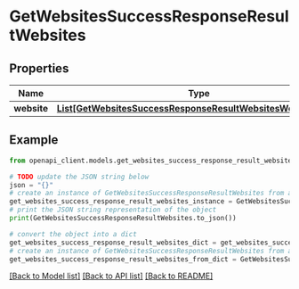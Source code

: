 # GetWebsitesSuccessResponseResultWebsites


## Properties

Name | Type | Description | Notes
------------ | ------------- | ------------- | -------------
**website** | [**List[GetWebsitesSuccessResponseResultWebsitesWebsiteInner]**](GetWebsitesSuccessResponseResultWebsitesWebsiteInner.md) |  | 

## Example

```python
from openapi_client.models.get_websites_success_response_result_websites import GetWebsitesSuccessResponseResultWebsites

# TODO update the JSON string below
json = "{}"
# create an instance of GetWebsitesSuccessResponseResultWebsites from a JSON string
get_websites_success_response_result_websites_instance = GetWebsitesSuccessResponseResultWebsites.from_json(json)
# print the JSON string representation of the object
print(GetWebsitesSuccessResponseResultWebsites.to_json())

# convert the object into a dict
get_websites_success_response_result_websites_dict = get_websites_success_response_result_websites_instance.to_dict()
# create an instance of GetWebsitesSuccessResponseResultWebsites from a dict
get_websites_success_response_result_websites_from_dict = GetWebsitesSuccessResponseResultWebsites.from_dict(get_websites_success_response_result_websites_dict)
```
[[Back to Model list]](../README.md#documentation-for-models) [[Back to API list]](../README.md#documentation-for-api-endpoints) [[Back to README]](../README.md)


